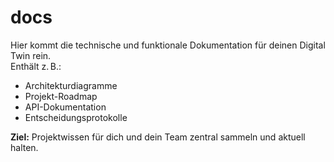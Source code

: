 # docs

Hier kommt die technische und funktionale Dokumentation für deinen Digital Twin rein.  
Enthält z. B.:
- Architekturdiagramme
- Projekt-Roadmap
- API-Dokumentation
- Entscheidungsprotokolle

**Ziel:** Projektwissen für dich und dein Team zentral sammeln und aktuell halten.
